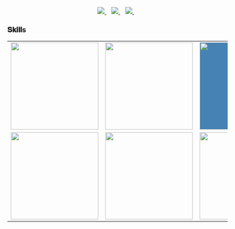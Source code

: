 <p align='center'>
<a href="https://join.skype.com/invite/jdRxtXdi10d9">
  <img src="https://img.shields.io/badge/skype-%231DA1F3.svg?&style=for-the-badge&logo=skype&logoColor=white" />
</a>&nbsp;&nbsp;
<a href="https://www.linkedin.com/in/zen-hosokawa-1a9193181">
  <img src="https://img.shields.io/badge/linkedin-%230077B5.svg?&style=for-the-badge&logo=linkedin&logoColor=white" />
</a>&nbsp;&nbsp;
<a href="mailto:kzar1102@outlook.com">
  <img src="https://img.shields.io/badge/email me-%231DA1F3.svg?&style=for-the-badge&logo=gmail&logoColor=white" />
</a>&nbsp;&nbsp;
</p>

### 𝐒𝐤𝐢𝐥𝐥s
<table>
  <tr>
      <td><img src="https://github.com/kzar1102/kzar1102/blob/main/assets/icons/docker.png?raw=true" width="200"></td>
      <td><img src="https://github.com/kzar1102/kzar1102/blob/main/assets/icons/meteor.png?raw=true" width="200"></td>
      <td><img src="https://github.com/kzar1102/kzar1102/blob/main/assets/icons/jitsi.png?raw=true" width="200" style="background-color: steelblue"></td>
      <td><img src="https://github.com/kzar1102/kzar1102/blob/main/assets/icons/rocket_chat.png?raw=true" width="200"></td>
      <td><img src="https://github.com/kzar1102/kzar1102/blob/main/assets/icons/aws.png?raw=true" width="200"></td>
      <td><img src="https://github.com/kzar1102/kzar1102/blob/main/assets/icons/blockchain.png?raw=true" width="200"></td>
      <td><img src="https://github.com/kzar1102/kzar1102/blob/main/assets/icons/bitcoin.png?raw=true" width="200"></td>
      <td><img src="https://github.com/kzar1102/kzar1102/blob/main/assets/icons/ethereum.png?raw=true" width="200"></td>
  </tr>
  <tr>
      <td><img src="https://cdn.iconscout.com/icon/free/png-128/javascript-1174950.png" width="200"></td>
      <td><img src="https://github.com/kzar1102/kzar1102/blob/main/assets/icons/python.png?raw=true" width="200"></td>
      <td><img src="https://cdn.iconscout.com/icon/free/png-128/node-1174925.png" width="200"></td>
      <td><img src="https://cdn.iconscout.com/icon/free/png-128/react-1175109.png" width="200"></td>
      <td><img src="https://cdn.iconscout.com/icon/free/png-128/vue-282497.png" width="200"></td>
      <td><img src="https://github.com/kzar1102/kzar1102/blob/main/assets/icons/dart.png?raw=true" width="200"></td>
      <td><img src="https://github.com/kzar1102/kzar1102/blob/main/assets/icons/flutter.png?raw=true" width="200"></td>
      <td><img src="https://github.com/kzar1102/kzar1102/blob/main/assets/icons/java.png?raw=true" width="200"></td>
  </tr>
</table>

